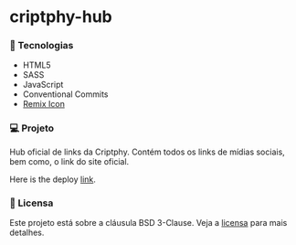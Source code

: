 # criptphy-hub

### 🚀 Tecnologias
- HTML5
- SASS
- JavaScript
- Conventional Commits
- [Remix Icon](https://remixicon.com/)

### 💻 Projeto
Hub oficial de links da Criptphy. Contém todos os links de mídias sociais, bem como, o link do site oficial.

Here is the deploy [link](https://criptphyhub.netlify.app/).

### 📝 Licensa
Este projeto está sobre a cláusula BSD 3-Clause. Veja a [licensa](LICENSE) para mais detalhes.
